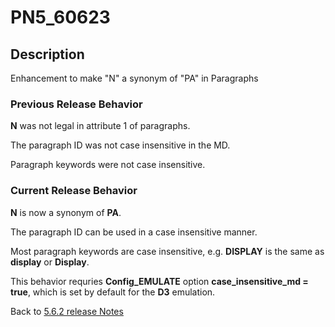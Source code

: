 # PN5_60623

<PageHeader />

## Description

Enhancement to make "N" a synonym of "PA" in Paragraphs

### Previous Release Behavior

**N** was not legal in attribute 1 of paragraphs.

The paragraph ID was not case insensitive in the MD.

Paragraph keywords were not case insensitive.

### Current Release Behavior

**N** is now a synonym of **PA**.

The paragraph ID can be used in a case insensitive manner.

Most paragraph keywords are case insensitive, e.g. **DISPLAY** is the same as **display** or **Display**.

This behavior requries **Config\_EMULATE** option **case\_insensitive\_md = true**, which is set by default for the **D3** emulation.

Back to [5.6.2 release Notes](./../README.md)

  
<PageFooter />
